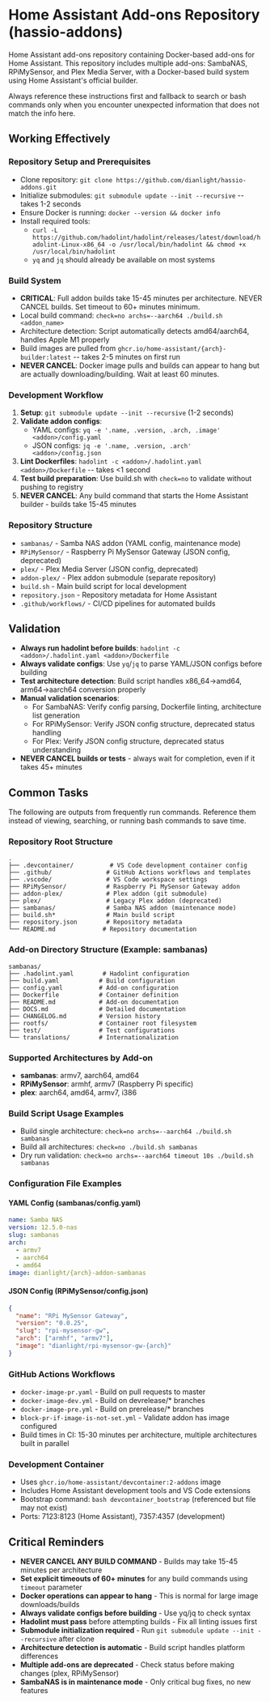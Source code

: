 # Home Assistant Add-ons Repository (hassio-addons)

Home Assistant add-ons repository containing Docker-based add-ons for Home Assistant. This repository includes multiple add-ons: SambaNAS, RPiMySensor, and Plex Media Server, with a Docker-based build system using Home Assistant's official builder.

Always reference these instructions first and fallback to search or bash commands only when you encounter unexpected information that does not match the info here.

## Working Effectively

### Repository Setup and Prerequisites
- Clone repository: `git clone https://github.com/dianlight/hassio-addons.git`
- Initialize submodules: `git submodule update --init --recursive` -- takes 1-2 seconds
- Ensure Docker is running: `docker --version && docker info`
- Install required tools:
  - `curl -L https://github.com/hadolint/hadolint/releases/latest/download/hadolint-Linux-x86_64 -o /usr/local/bin/hadolint && chmod +x /usr/local/bin/hadolint`
  - `yq` and `jq` should already be available on most systems

### Build System
- **CRITICAL**: Full addon builds take 15-45 minutes per architecture. NEVER CANCEL builds. Set timeout to 60+ minutes minimum.
- Local build command: `check=no archs=--aarch64 ./build.sh <addon_name>` 
- Architecture detection: Script automatically detects amd64/aarch64, handles Apple M1 properly
- Build images are pulled from `ghcr.io/home-assistant/{arch}-builder:latest` -- takes 2-5 minutes on first run
- **NEVER CANCEL**: Docker image pulls and builds can appear to hang but are actually downloading/building. Wait at least 60 minutes.

### Development Workflow
1. **Setup**: `git submodule update --init --recursive` (1-2 seconds)
2. **Validate addon configs**: 
   - YAML configs: `yq -e '.name, .version, .arch, .image' <addon>/config.yaml`
   - JSON configs: `jq -e '.name, .version, .arch' <addon>/config.json`
3. **Lint Dockerfiles**: `hadolint -c <addon>/.hadolint.yaml <addon>/Dockerfile` -- takes <1 second
4. **Test build preparation**: Use build.sh with `check=no` to validate without pushing to registry
5. **NEVER CANCEL**: Any build command that starts the Home Assistant builder - builds take 15-45 minutes

### Repository Structure
- `sambanas/` - Samba NAS addon (YAML config, maintenance mode)
- `RPiMySensor/` - Raspberry Pi MySensor Gateway (JSON config, deprecated)  
- `plex/` - Plex Media Server (JSON config, deprecated)
- `addon-plex/` - Plex addon submodule (separate repository)
- `build.sh` - Main build script for local development
- `repository.json` - Repository metadata for Home Assistant
- `.github/workflows/` - CI/CD pipelines for automated builds

## Validation

- **Always run hadolint before builds**: `hadolint -c <addon>/.hadolint.yaml <addon>/Dockerfile`
- **Always validate configs**: Use `yq`/`jq` to parse YAML/JSON configs before building
- **Test architecture detection**: Build script handles x86_64->amd64, arm64->aarch64 conversion properly
- **Manual validation scenarios**: 
  - For SambaNAS: Verify config parsing, Dockerfile linting, architecture list generation
  - For RPiMySensor: Verify JSON config structure, deprecated status handling
  - For Plex: Verify JSON config structure, deprecated status understanding
- **NEVER CANCEL builds or tests** - always wait for completion, even if it takes 45+ minutes

## Common Tasks

The following are outputs from frequently run commands. Reference them instead of viewing, searching, or running bash commands to save time.

### Repository Root Structure
```
.
├── .devcontainer/          # VS Code development container config
├── .github/               # GitHub Actions workflows and templates
├── .vscode/               # VS Code workspace settings  
├── RPiMySensor/           # Raspberry Pi MySensor Gateway addon
├── addon-plex/            # Plex addon (git submodule)
├── plex/                  # Legacy Plex addon (deprecated)
├── sambanas/              # Samba NAS addon (maintenance mode)
├── build.sh*              # Main build script
├── repository.json        # Repository metadata
└── README.md             # Repository documentation
```

### Add-on Directory Structure (Example: sambanas)
```
sambanas/
├── .hadolint.yaml        # Hadolint configuration
├── build.yaml           # Build configuration
├── config.yaml          # Add-on configuration
├── Dockerfile           # Container definition
├── README.md            # Add-on documentation
├── DOCS.md              # Detailed documentation
├── CHANGELOG.md         # Version history
├── rootfs/              # Container root filesystem
├── test/                # Test configurations
└── translations/        # Internationalization
```

### Supported Architectures by Add-on
- **sambanas**: armv7, aarch64, amd64
- **RPiMySensor**: armhf, armv7 (Raspberry Pi specific)
- **plex**: aarch64, amd64, armv7, i386

### Build Script Usage Examples
- Build single architecture: `check=no archs=--aarch64 ./build.sh sambanas`
- Build all architectures: `check=no ./build.sh sambanas` 
- Dry run validation: `check=no archs=--aarch64 timeout 10s ./build.sh sambanas`

### Configuration File Examples

#### YAML Config (sambanas/config.yaml)
```yaml
name: Samba NAS
version: 12.5.0-nas  
slug: sambanas
arch:
  - armv7
  - aarch64  
  - amd64
image: dianlight/{arch}-addon-sambanas
```

#### JSON Config (RPiMySensor/config.json)
```json
{
  "name": "RPi MySensor Gateway",
  "version": "0.0.25", 
  "slug": "rpi-mysensor-gw",
  "arch": ["armhf", "armv7"],
  "image": "dianlight/rpi-mysensor-gw-{arch}"
}
```

### GitHub Actions Workflows
- `docker-image-pr.yaml` - Build on pull requests to master
- `docker-image-dev.yml` - Build on devrelease/* branches
- `docker-image-pre.yml` - Build on prerelease/* branches  
- `block-pr-if-image-is-not-set.yml` - Validate addon has image configured
- Build times in CI: 15-30 minutes per architecture, multiple architectures built in parallel

### Development Container
- Uses `ghcr.io/home-assistant/devcontainer:2-addons` image
- Includes Home Assistant development tools and VS Code extensions
- Bootstrap command: `bash devcontainer_bootstrap` (referenced but file may not exist)
- Ports: 7123:8123 (Home Assistant), 7357:4357 (development)

## Critical Reminders

- **NEVER CANCEL ANY BUILD COMMAND** - Builds may take 15-45 minutes per architecture
- **Set explicit timeouts of 60+ minutes** for any build commands using `timeout` parameter  
- **Docker operations can appear to hang** - This is normal for large image downloads/builds
- **Always validate configs before building** - Use yq/jq to check syntax
- **Hadolint must pass** before attempting builds - Fix all linting issues first
- **Submodule initialization required** - Run `git submodule update --init --recursive` after clone
- **Architecture detection is automatic** - Build script handles platform differences
- **Multiple add-ons are deprecated** - Check status before making changes (plex, RPiMySensor)
- **SambaNAS is in maintenance mode** - Only critical bug fixes, no new features